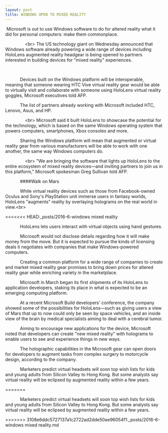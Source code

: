 ```yaml
---
layout: post
title: WINDOWS OPEN TO MIXED REALITY
---
```

 Microsoft is out to use Windows software to do for altered reality what it did for personal computers: make them commonplace.

                &lt;br&gt; The US technology giant on Wednesday announced that Windows software already powering a wide range of devices including HoloLens augmented reality headgear is being opened to partners interested in building devices for "mixed reality" experiences.

                

            Devices built on the Windows platform will be interoperable, meaning that someone wearing HTC Vive virtual reality gear would be able to virtually visit and collaborate with someone using HoloLens virtual reality goggles, Microsoft executives told AFP.

            The list of partners already working with Microsoft included HTC, Lenovo, Asus, and HP.

                &lt;br&gt; Microsoft said it built HoloLens to showcase the potential for the technology, which is based on the same Windows operating system that powers computers, smartphones, Xbox consoles and more.

            Sharing the Windows platform will mean that augmented or virtual reality gear from various manufacturers will be able to work with one another, the same way Windows computers do.

                &lt;br&gt; "We are bringing the software that lights up HoloLens to the entire ecosystem of mixed reality devices—and inviting partners to join us in this platform," Microsoft spokesman Greg Sullivan told AFP.

            ####Walk on Mars

            While virtual reality devices such as those from Facebook-owned Oculus and Sony's PlayStation unit immerse users in fantasy worlds, HoloLens "augments" reality by overlaying holograms on the real world in view.&lt;br&gt;

&lt;&lt;&lt;&lt;&lt;&lt;&lt; HEAD:_posts/2016-6-windows mixed reality

            HoloLens lets users interact with virtual objects using hand gestures.

            Microsoft would not disclose details regarding how it will make money from the move. But it is expected to pursue the kinds of licensing deals it negotiates with companies that make Windows-powered computers.

            Creating a common platform for a wide range of companies to create and market mixed reality gear promises to bring down prices for altered reality gear while enriching variety in the marketplace.

            Microsoft in March began its first shipments of its HoloLens to application developers, staking its place in what is expected to be an emerging computing platform.

            At a recent Microsoft Build developers' conference, the company showed some of the possibilities for HoloLens—such as giving users a view of Mars that up to now could only be seen by space vehicles, and an inside view of the brain by medical specialists aiming to deal with a cerebral tumor.

            Aiming to encourage new applications for the device, Microsoft noted that developers can create "new mixed reality" with holograms to enable users to see and experience things in new ways.

            The holographic capabilities in the Microsoft gear can open doors for developers to augment tasks from complex surgery to motorcycle design, according to the company.

            Marketers predict virtual headsets will soon top wish lists for kids and young adults from Silicon Valley to Hong Kong. But some analysts say virtual reality will be eclipsed by augmented reality within a few years.

=======

            Marketers predict virtual headsets will soon top wish lists for kids and young adults from Silicon Valley to Hong Kong. But some analysts say virtual reality will be eclipsed by augmented reality within a few years.

&gt;&gt;&gt;&gt;&gt;&gt;&gt; 3108e6ddc5727137a1c2722ad2dde50ae96054f1:_posts/2016-6-windows mixed reality.md
